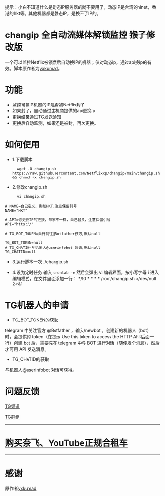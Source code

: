 提示：小白不知道什么是动态IP服务器的就不要用了，动态IP是台湾的hinet，香港的hkt等。其他机器都是静态IP，是换不了IP的。

# changip 全自动流媒体解锁监控 猴子修改版
一个可以监控Netflix被锁然后自动换IP的机器；仅对动态ip，通过api换ip的有效。脚本原作者为[yxkumad](https://github.com/yxkumad/streammonkeylite)。

# 功能
- 监控可换IP机器的IP是否被Netflix封了
- 如果封了，自动通过主机商提供的api更换ip
- 更换结果通过TG发送通知
- 更换后自动监测，如果还是被封，再次更换。
# 如何使用
* 1.下载脚本

        wget -O changip.sh https://raw.githubusercontent.com/Netflixxp/changip/main/changip.sh && chmod +x changip.sh

* 2.修改changip.sh

        vi changip.sh

```
# NAME=自己定义，例如HKT,注意保留引号
NAME="HKT"

# API=你更换IP的链接，每家不一样，自己替换，注意保留引号
API="htts://"

# TG_BOT_TOKEN=自行前往@Botfather获取,默认null

TG_BOT_TOKEN=null
# TG_CHATID=与机器人@userinfobot 对话,默认null
TG_CHATID=null
```
* 3.运行脚本一次
        ./changip.sh

* 4.设为定时任务
输入 `crontab -e` 然后会弹出 vi 编辑界面，按小写字母 i 进入编辑模式，在文件里面添加一行：
        */10 * * * * /root/changip.sh >/dev/null 2>&1

# TG机器人的申请

* TG_BOT_TOKEN的获取

telegram 中关注官方 @Botfather ，输入/newbot ，创建新的机器人（bot）时，会提供的 token（在提示 Use this token to access the HTTP API:后面一行）创建 bot 后，需要先在 telegram 中与 BOT 进行对话（随便发个消息），然后才可用 API 发送消息。

* TG_CHATID的获取

与机器人@userinfobot 对话可获得。

# 问题反馈
[TG频道](https://t.me/mffjc)

[TG群组](https://t.me/jcnfnatuo)
***

# [购买奈飞、YouTube正规合租车](https://jcnf.xyz/nf)
***

# 感谢
原作者[yxkumad](https://github.com/yxkumad/streammonkeylite)
